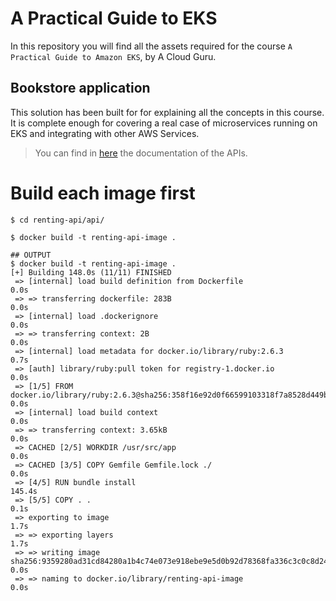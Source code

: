 # A Practical Guide to EKS

In this repository you will find all the assets required for the course `A Practical Guide to Amazon EKS`, by A Cloud Guru.


## Bookstore application

This solution has been built for for explaining all the concepts in this course. It is complete enough for covering a real case of microservices running on EKS and integrating with other AWS Services.

> You can find in [here](_docs/api.md) the documentation of the APIs.

# Build each image first
```
$ cd renting-api/api/ 

$ docker build -t renting-api-image .

## OUTPUT 
$ docker build -t renting-api-image .
[+] Building 148.0s (11/11) FINISHED
 => [internal] load build definition from Dockerfile                                                                          0.0s
 => => transferring dockerfile: 283B                                                                                          0.0s
 => [internal] load .dockerignore                                                                                             0.0s
 => => transferring context: 2B                                                                                               0.0s
 => [internal] load metadata for docker.io/library/ruby:2.6.3                                                                 0.7s
 => [auth] library/ruby:pull token for registry-1.docker.io                                                                   0.0s
 => [1/5] FROM docker.io/library/ruby:2.6.3@sha256:358f16e92d0f66599103318f7a8528d449b0973fd89e46a1a5c47cec7479f09b           0.0s
 => [internal] load build context                                                                                             0.0s
 => => transferring context: 3.65kB                                                                                           0.0s
 => CACHED [2/5] WORKDIR /usr/src/app                                                                                         0.0s
 => CACHED [3/5] COPY Gemfile Gemfile.lock ./                                                                                 0.0s
 => [4/5] RUN bundle install                                                                                                145.4s
 => [5/5] COPY . .                                                                                                            0.1s
 => exporting to image                                                                                                        1.7s
 => => exporting layers                                                                                                       1.7s
 => => writing image sha256:9359280ad31cd84280a1b4c74e073e918ebe9e5d0b92d78368fa336c3c0c8d24                                  0.0s
 => => naming to docker.io/library/renting-api-image                                                                          0.0s
```